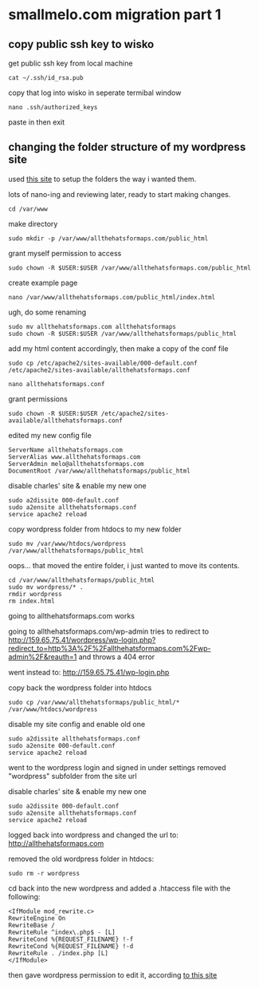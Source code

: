 # smallmelo.com migration part 1

## copy public ssh key to wisko
get public ssh key from local machine
```
cat ~/.ssh/id_rsa.pub
```
copy that log into wisko in seperate termibal window
```
nano .ssh/authorized_keys
```
paste in then exit

## changing the folder structure of my wordpress site

used [this site](https://www.digitalocean.com/community/tutorials/how-to-set-up-apache-virtual-hosts-on-ubuntu-14-04-lts) to setup the folders the way i wanted them. 

lots of nano-ing and reviewing later, ready to start making changes.

```
cd /var/www
```
make directory
```
sudo mkdir -p /var/www/allthehatsformaps.com/public_html
```

grant myself permission to access
```
sudo chown -R $USER:$USER /var/www/allthehatsformaps.com/public_html

```

create example page

```
nano /var/www/allthehatsformaps.com/public_html/index.html

```

ugh, do some renaming
```
sudo mv allthehatsformaps.com allthehatsformaps
sudo chown -R $USER:$USER /var/www/allthehatsformaps/public_html

```
add my html content accordingly, then make a copy of the conf file
```
sudo cp /etc/apache2/sites-available/000-default.conf /etc/apache2/sites-available/allthehatsformaps.conf

nano allthehatsformaps.conf

```
grant permissions
```
sudo chown -R $USER:$USER /etc/apache2/sites-available/allthehatsformaps.conf

```

edited my new config file
```
ServerName allthehatsformaps.com
ServerAlias www.allthehatsformaps.com
ServerAdmin melo@allthehatsformaps.com
DocumentRoot /var/www/allthehatsformaps/public_html

```

disable charles' site & enable my new one

```
sudo a2dissite 000-default.conf
sudo a2ensite allthehatsformaps.conf
service apache2 reload

```

copy wordpress folder from htdocs to my new folder 
```
sudo mv /var/www/htdocs/wordpress /var/www/allthehatsformaps/public_html

```

oops... that moved the entire folder, i just wanted to move its contents. 

```
cd /var/www/allthehatsformaps/public_html
sudo mv wordpress/* .
rmdir wordpress
rm index.html
```

going to allthehatsformaps.com works

going to allthehatsformaps.com/wp-admin tries to redirect to http://159.65.75.41/wordpress/wp-login.php?redirect_to=http%3A%2F%2Fallthehatsformaps.com%2Fwp-admin%2F&reauth=1 and throws a 404 error

went instead to:
http://159.65.75.41/wp-login.php

copy back the wordpress folder into htdocs

```
sudo cp /var/www/allthehatsformaps/public_html/* /var/www/htdocs/wordpress
```

disable my site config and enable old one

```
sudo a2dissite allthehatsformaps.conf
sudo a2ensite 000-default.conf
service apache2 reload
```

went to the wordpress login and signed in
under settings removed "wordpress" subfolder from the site url

disable charles' site & enable my new one

```
sudo a2dissite 000-default.conf
sudo a2ensite allthehatsformaps.conf
service apache2 reload

```

logged back into wordpress and changed the url to: http://allthehatsformaps.com

removed the old wordpress folder in htdocs:
```
sudo rm -r wordpress

```

cd back into the new wordpress and added a .htaccess file with the following:

```
<IfModule mod_rewrite.c>
RewriteEngine On
RewriteBase /
RewriteRule ^index\.php$ - [L]
RewriteCond %{REQUEST_FILENAME} !-f
RewriteCond %{REQUEST_FILENAME} !-d
RewriteRule . /index.php [L]
</IfModule>

```

then gave wordpress permission to edit it, according [to this site](https://stackoverflow.com/questions/23388144/wordpress-apache-permalinks-not-working-404-error)


